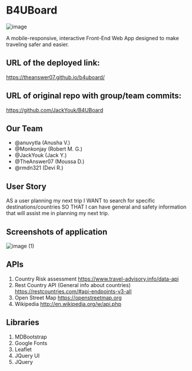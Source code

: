 # B4UBoard
![image](https://user-images.githubusercontent.com/102705118/173204051-6f849087-b930-4887-988c-c4135d91f4f3.png)

A mobile-responsive, interactive Front-End Web App designed to make traveling safer and easier.

## URL of the deployed link:
https://theanswer07.github.io/b4uboard/

## URL of original repo with group/team commits:
https://github.com/JackYouk/B4UBoard

## Our Team
* @anuvytla (Anusha V.)
* @Monkonjay (Robert M. G.)
* @JackYouk (Jack Y.)
* @TheAnswer07 (Moussa D.)
* @rmdn321 (Devi R.)

## User Story
AS a user planning my next trip I WANT to search for specific destinations/countries SO THAT I can have general and safety information that will assist me in planning my next trip.

## Screenshots of application
![image (1)](https://user-images.githubusercontent.com/102705118/173205795-b7d274fd-0354-4e46-94a3-802edfec7d02.png)


## APIs
1. Country Risk assessment
https://www.travel-advisory.info/data-api
2. Rest Country API (General info about countries)
https://restcountries.com/#api-endpoints-v3-all
3. Open Street Map
https://openstreetmap.org
4. Wikipedia
http://en.wikipedia.org/w/api.php

## Libraries
1. MDBootstrap
2. Google Fonts
3. Leaflet
4. JQuery UI
5. JQuery
